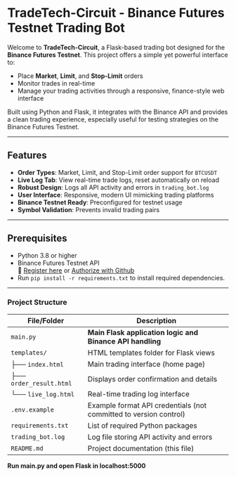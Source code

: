 # TradeTech-Circuit - Binance Futures Testnet Trading Bot

Welcome to **TradeTech-Circuit**, a Flask-based trading bot designed for the **Binance Futures Testnet**. This project offers a simple yet powerful interface to:

- Place **Market**, **Limit**, and **Stop-Limit** orders  
- Monitor trades in real-time  
- Manage your trading activities through a responsive, finance-style web interface  

Built using Python and Flask, it integrates with the Binance API and provides a clean trading experience, especially useful for testing strategies on the Binance Futures Testnet.

---

## Features

- **Order Types**: Market, Limit, and Stop-Limit order support for `BTCUSDT`
- **Live Log Tab**: View real-time trade logs, reset automatically on reload
- **Robust Design**: Logs all API activity and errors in `trading_bot.log`
- **User Interface**: Responsive, modern UI mimicking trading platforms
- **Binance Testnet Ready**: Preconfigured for testnet usage
- **Symbol Validation**: Prevents invalid trading pairs

---

## Prerequisites

- Python 3.8 or higher
- Binance Futures Testnet API  
  🔗 [Register here](https://testnet.binancefuture.com) or [Authorize with Github](https://testnet.binance.vision/)
- Run ```pip install -r requirements.txt``` to install required dependencies.

---

### Project Structure

| File/Folder            | Description                                              |
|------------------------|----------------------------------------------------------|
| `main.py`       | **Main Flask application logic and Binance API handling**    |
| `templates/`           | HTML templates folder for Flask views                    |
| ├── `index.html`       | Main trading interface (home page)                       |
| ├── `order_result.html`| Displays order confirmation and details                  |
| └── `live_log.html`    | Real-time trading log interface                          |
| `.env.example`                 | Example format API credentials (not committed to version control)       |
| `requirements.txt`     | List of required Python packages                         |
| `trading_bot.log`      | Log file storing API activity and errors                 |
| `README.md`            | Project documentation (this file)                        |

**Run main.py and open Flask in localhost:5000**
